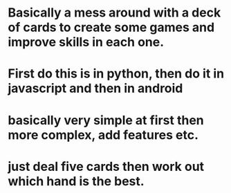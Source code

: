# Basically a mess around with a deck of cards to create some games and improve skills in each one.

# First do this is in python, then do it in javascript and then in android

# basically very simple at first then more complex, add features etc. 

# just deal five cards then work out which hand is the best.

